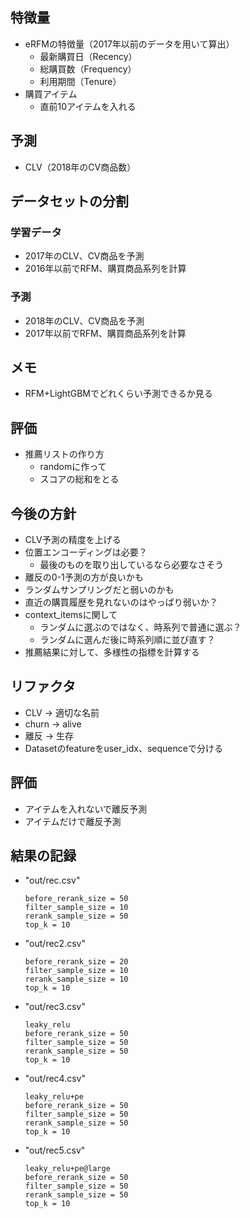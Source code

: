 ## 特徴量

- eRFMの特徴量（2017年以前のデータを用いて算出）
    - 最新購買日（Recency）
    - 総購買数（Frequency）
    - 利用期間（Tenure）
- 購買アイテム
    - 直前10アイテムを入れる

## 予測

- CLV（2018年のCV商品数）

## データセットの分割

### 学習データ

- 2017年のCLV、CV商品を予測
- 2016年以前でRFM、購買商品系列を計算

### 予測

- 2018年のCLV、CV商品を予測
- 2017年以前でRFM、購買商品系列を計算

## メモ

- RFM+LightGBMでどれくらい予測できるか見る

## 評価

- 推薦リストの作り方
    - randomに作って
    - スコアの総和をとる

## 今後の方針

- CLV予測の精度を上げる
- 位置エンコーディングは必要？
    - 最後のものを取り出しているなら必要なさそう
- 離反の0-1予測の方が良いかも
- ランダムサンプリングだと弱いのかも
- 直近の購買履歴を見れないのはやっぱり弱いか？
- context_itemsに関して
    - ランダムに選ぶのではなく、時系列で普通に選ぶ？
    - ランダムに選んだ後に時系列順に並び直す？
- 推薦結果に対して、多様性の指標を計算する

## リファクタ

- CLV -> 適切な名前
- churn -> alive
- 離反 -> 生存
- Datasetのfeatureをuser_idx、sequenceで分ける

## 評価

- アイテムを入れないで離反予測
- アイテムだけで離反予測

## 結果の記録

- "out/rec.csv"
    ```
    before_rerank_size = 50
    filter_sample_size = 10
    rerank_sample_size = 50
    top_k = 10
    ```

- "out/rec2.csv"
    ```
    before_rerank_size = 20
    filter_sample_size = 10
    rerank_sample_size = 10
    top_k = 10
    ```

- "out/rec3.csv"
    ```
    leaky_relu
    before_rerank_size = 50
    filter_sample_size = 50
    rerank_sample_size = 50
    top_k = 10
    ```

- "out/rec4.csv"
    ```
    leaky_relu+pe
    before_rerank_size = 50
    filter_sample_size = 50
    rerank_sample_size = 50
    top_k = 10
    ```

- "out/rec5.csv"
    ```
    leaky_relu+pe@large
    before_rerank_size = 50
    filter_sample_size = 50
    rerank_sample_size = 50
    top_k = 10
    ```